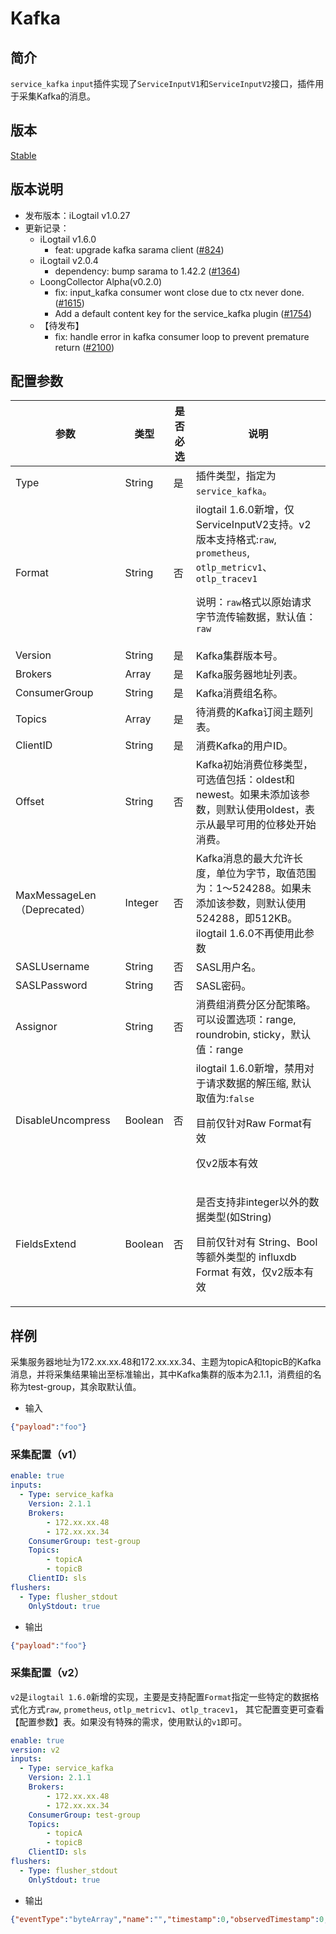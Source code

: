 # Kafka

## 简介

`service_kafka` `input`插件实现了`ServiceInputV1`和`ServiceInputV2`接口，插件用于采集Kafka的消息。

## 版本

[Stable](../../stability-level.md)

## 版本说明

* 发布版本：iLogtail v1.0.27
* 更新记录：
  * iLogtail v1.6.0
    * feat: upgrade kafka sarama client ([#824](https://github.com/alibaba/loongcollector/pull/824))
  * iLogtail v2.0.4
    * dependency: bump sarama to 1.42.2 ([#1364](https://github.com/alibaba/loongcollector/pull/1364))
  * LoongCollector Alpha(v0.2.0)
    * fix: input_kafka consumer wont close due to ctx never done. ([#1615](https://github.com/alibaba/loongcollector/pull/1615))
    * Add a default content key for the service_kafka plugin ([#1754](https://github.com/alibaba/loongcollector/pull/1754))
  * 【待发布】
    * fix: handle error in kafka consumer loop to prevent premature return ([#2100](https://github.com/alibaba/loongcollector/pull/2100))

## 配置参数

| 参数                        | 类型      | 是否必选 | 说明                                                                                                                                          |
|---------------------------|---------|------|---------------------------------------------------------------------------------------------------------------------------------------------|
| Type                      | String  | 是    | 插件类型，指定为`service_kafka`。                                                                                                                    |
| Format                    | String  | 否    | ilogtail 1.6.0新增，仅ServiceInputV2支持。v2版本支持格式:`raw`, `prometheus`,  `otlp_metricv1`、`otlp_tracev1`</p><p>说明：`raw`格式以原始请求字节流传输数据，默认值：`raw`</p> |
| Version                   | String  | 是    | Kafka集群版本号。                                                                                                                                 |
| Brokers                   | Array   | 是    | Kafka服务器地址列表。                                                                                                                               |
| ConsumerGroup             | String  | 是    | Kafka消费组名称。                                                                                                                                 |
| Topics                    | Array   | 是    | 待消费的Kafka订阅主题列表。                                                                                                                            |
| ClientID                  | String  | 是    | 消费Kafka的用户ID。                                                                                                                               |
| Offset                    | String  | 否    | Kafka初始消费位移类型，可选值包括：oldest和newest。如果未添加该参数，则默认使用oldest，表示从最早可用的位移处开始消费。                                                                     |
| MaxMessageLen（Deprecated） | Integer | 否    | Kafka消息的最大允许长度，单位为字节，取值范围为：1～524288。如果未添加该参数，则默认使用524288，即512KB。 ilogtail 1.6.0不再使用此参数                                                      |
| SASLUsername              | String  | 否    | SASL用户名。                                                                                                                                    |
| SASLPassword              | String  | 否    | SASL密码。  |
| Assignor                  | String  | 否    | 消费组消费分区分配策略。可以设置选项：range, roundrobin, sticky，默认值：range                                                                                      |
| DisableUncompress         | Boolean | 否    | ilogtail 1.6.0新增，禁用对于请求数据的解压缩, 默认取值为:`false`<p>目前仅针对Raw Format有效</p><p>仅v2版本有效</p>                                                          |
| FieldsExtend              | Boolean | 否    | <p>是否支持非integer以外的数据类型(如String)</p><p>目前仅针对有 String、Bool 等额外类型的 influxdb Format 有效，仅v2版本有效</p>                                              |

## 样例

采集服务器地址为172.xx.xx.48和172.xx.xx.34、主题为topicA和topicB的Kafka消息，并将采集结果输出至标准输出，其中Kafka集群的版本为2.1.1，消费组的名称为test-group，其余取默认值。

* 输入

```json
{"payload":"foo"}
```

### 采集配置（v1）

```yaml
enable: true
inputs:
  - Type: service_kafka
    Version: 2.1.1
    Brokers: 
        - 172.xx.xx.48
        - 172.xx.xx.34
    ConsumerGroup: test-group
    Topics:
        - topicA
        - topicB
    ClientID: sls
flushers:
  - Type: flusher_stdout
    OnlyStdout: true  
```

* 输出

```json
{"payload":"foo"}
```

### 采集配置（v2）

`v2`是`ilogtail 1.6.0`新增的实现，主要是支持配置`Format`指定一些特定的数据格式化方式`raw`, `prometheus`,  `otlp_metricv1`、`otlp_tracev1`，
其它配置变更可查看【配置参数】表。如果没有特殊的需求，使用默认的`v1`即可。

```yaml
enable: true
version: v2
inputs:
  - Type: service_kafka
    Version: 2.1.1
    Brokers: 
        - 172.xx.xx.48
        - 172.xx.xx.34
    ConsumerGroup: test-group
    Topics:
        - topicA
        - topicB
    ClientID: sls
flushers:
  - Type: flusher_stdout
    OnlyStdout: true  
```

* 输出

```json
{"eventType":"byteArray","name":"","timestamp":0,"observedTimestamp":0,"tags":{},"byteArray":"{\"payload \": \"foo \"}"}
```
